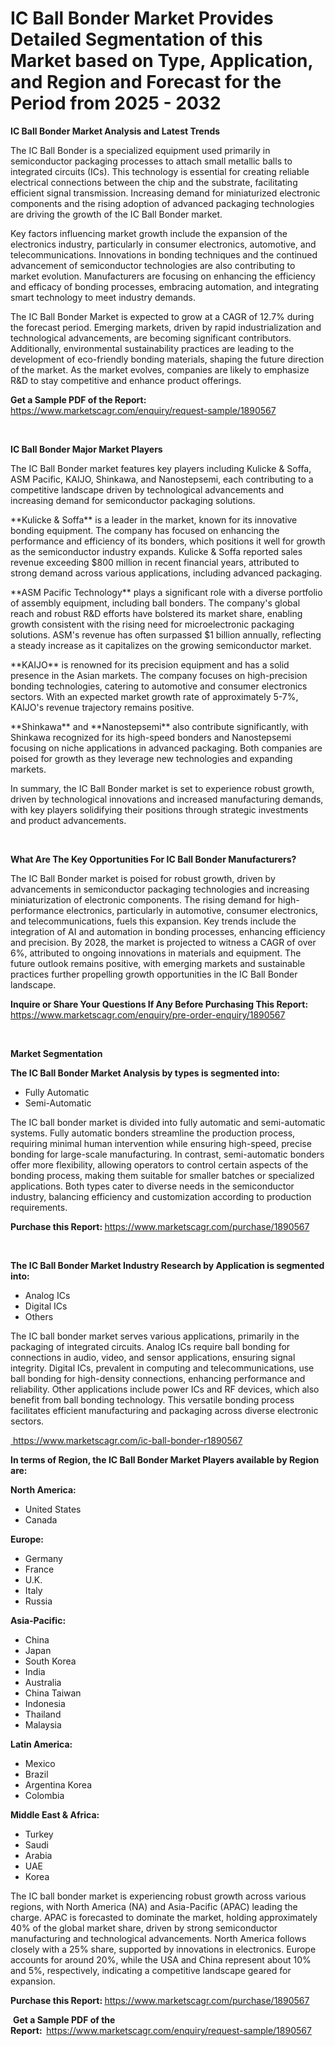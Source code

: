 <p><h1>IC Ball Bonder Market Provides Detailed Segmentation of this Market based on Type, Application, and Region and Forecast for the Period from 2025 - 2032</h1></p><p><strong>IC Ball Bonder Market Analysis and Latest Trends</strong></p>
<p><p>The IC Ball Bonder is a specialized equipment used primarily in semiconductor packaging processes to attach small metallic balls to integrated circuits (ICs). This technology is essential for creating reliable electrical connections between the chip and the substrate, facilitating efficient signal transmission. Increasing demand for miniaturized electronic components and the rising adoption of advanced packaging technologies are driving the growth of the IC Ball Bonder market.</p><p>Key factors influencing market growth include the expansion of the electronics industry, particularly in consumer electronics, automotive, and telecommunications. Innovations in bonding techniques and the continued advancement of semiconductor technologies are also contributing to market evolution. Manufacturers are focusing on enhancing the efficiency and efficacy of bonding processes, embracing automation, and integrating smart technology to meet industry demands.</p><p>The IC Ball Bonder Market is expected to grow at a CAGR of 12.7% during the forecast period. Emerging markets, driven by rapid industrialization and technological advancements, are becoming significant contributors. Additionally, environmental sustainability practices are leading to the development of eco-friendly bonding materials, shaping the future direction of the market. As the market evolves, companies are likely to emphasize R&D to stay competitive and enhance product offerings.</p></p>
<p><strong>Get a Sample PDF of the Report:&nbsp;</strong> <a href="https://www.marketscagr.com/enquiry/request-sample/1890567?utm_campaign=3118&utm_medium=2&utm_source=Github&utm_content=ia&utm_term=12042025&utm_id=ic-ball-bonder">https://www.marketscagr.com/enquiry/request-sample/1890567</a></p>
<p>&nbsp;</p>
<p><strong>IC Ball Bonder Major Market Players</strong></p>
<p><p>The IC Ball Bonder market features key players including Kulicke & Soffa, ASM Pacific, KAIJO, Shinkawa, and Nanostepsemi, each contributing to a competitive landscape driven by technological advancements and increasing demand for semiconductor packaging solutions.</p><p>**Kulicke & Soffa** is a leader in the market, known for its innovative bonding equipment. The company has focused on enhancing the performance and efficiency of its bonders, which positions it well for growth as the semiconductor industry expands. Kulicke & Soffa reported sales revenue exceeding $800 million in recent financial years, attributed to strong demand across various applications, including advanced packaging.</p><p>**ASM Pacific Technology** plays a significant role with a diverse portfolio of assembly equipment, including ball bonders. The company's global reach and robust R&D efforts have bolstered its market share, enabling growth consistent with the rising need for microelectronic packaging solutions. ASM's revenue has often surpassed $1 billion annually, reflecting a steady increase as it capitalizes on the growing semiconductor market.</p><p>**KAIJO** is renowned for its precision equipment and has a solid presence in the Asian markets. The company focuses on high-precision bonding technologies, catering to automotive and consumer electronics sectors. With an expected market growth rate of approximately 5-7%, KAIJO's revenue trajectory remains positive.</p><p>**Shinkawa** and **Nanostepsemi** also contribute significantly, with Shinkawa recognized for its high-speed bonders and Nanostepsemi focusing on niche applications in advanced packaging. Both companies are poised for growth as they leverage new technologies and expanding markets.</p><p>In summary, the IC Ball Bonder market is set to experience robust growth, driven by technological innovations and increased manufacturing demands, with key players solidifying their positions through strategic investments and product advancements.</p></p>
<p>&nbsp;</p>
<p><strong>What Are The Key Opportunities For IC Ball Bonder Manufacturers?</strong></p>
<p><p>The IC Ball Bonder market is poised for robust growth, driven by advancements in semiconductor packaging technologies and increasing miniaturization of electronic components. The rising demand for high-performance electronics, particularly in automotive, consumer electronics, and telecommunications, fuels this expansion. Key trends include the integration of AI and automation in bonding processes, enhancing efficiency and precision. By 2028, the market is projected to witness a CAGR of over 6%, attributed to ongoing innovations in materials and equipment. The future outlook remains positive, with emerging markets and sustainable practices further propelling growth opportunities in the IC Ball Bonder landscape.</p></p>
<p><strong>Inquire or Share Your Questions If Any Before Purchasing This Report:</strong> <a href="https://www.marketscagr.com/enquiry/pre-order-enquiry/1890567?utm_campaign=3118&utm_medium=2&utm_source=Github&utm_content=ia&utm_term=12042025&utm_id=ic-ball-bonder">https://www.marketscagr.com/enquiry/pre-order-enquiry/1890567</a></p>
<p>&nbsp;</p>
<p><strong>Market Segmentation</strong></p>
<p><strong>The IC Ball Bonder Market Analysis by types is segmented into:</strong></p>
<p><ul><li>Fully Automatic</li><li>Semi-Automatic</li></ul></p>
<p><p>The IC ball bonder market is divided into fully automatic and semi-automatic systems. Fully automatic bonders streamline the production process, requiring minimal human intervention while ensuring high-speed, precise bonding for large-scale manufacturing. In contrast, semi-automatic bonders offer more flexibility, allowing operators to control certain aspects of the bonding process, making them suitable for smaller batches or specialized applications. Both types cater to diverse needs in the semiconductor industry, balancing efficiency and customization according to production requirements.</p></p>
<p><strong>Purchase this Report:&nbsp;</strong><a href="https://www.marketscagr.com/purchase/1890567?utm_campaign=3118&utm_medium=2&utm_source=Github&utm_content=ia&utm_term=12042025&utm_id=ic-ball-bonder">https://www.marketscagr.com/purchase/1890567</a></p>
<p>&nbsp;</p>
<p><strong>The IC Ball Bonder Market Industry Research by Application is segmented into:</strong></p>
<p><ul><li>Analog ICs</li><li>Digital ICs</li><li>Others</li></ul></p>
<p><p>The IC ball bonder market serves various applications, primarily in the packaging of integrated circuits. Analog ICs require ball bonding for connections in audio, video, and sensor applications, ensuring signal integrity. Digital ICs, prevalent in computing and telecommunications, use ball bonding for high-density connections, enhancing performance and reliability. Other applications include power ICs and RF devices, which also benefit from ball bonding technology. This versatile bonding process facilitates efficient manufacturing and packaging across diverse electronic sectors.</p></p>
<p><a href="https://www.marketscagr.com/ic-ball-bonder-r1890567?utm_campaign=3118&utm_medium=2&utm_source=Github&utm_content=ia&utm_term=12042025&utm_id=ic-ball-bonder">&nbsp;https://www.marketscagr.com/ic-ball-bonder-r1890567</a></p>
<p><strong>In terms of Region, the IC Ball Bonder Market Players available by Region are:</strong></p>
<p>
    <p> <strong> North America: </strong>
        <ul>
            <li>United States</li>
            <li>Canada</li>
        </ul>
        </p> 
    <p> <strong> Europe: </strong>
        <ul>
            <li>Germany</li>
            <li>France</li>
            <li>U.K.</li>
            <li>Italy</li>
            <li>Russia</li>
        </ul>
        </p> 
    <p> <strong> Asia-Pacific: </strong>
        <ul>
            <li>China</li>
            <li>Japan</li>
            <li>South Korea</li>
            <li>India</li>
            <li>Australia</li>
            <li>China Taiwan</li>
            <li>Indonesia</li>
            <li>Thailand</li>
            <li>Malaysia</li>
        </ul>
        </p> 
    <p> <strong> Latin America: </strong>
        <ul>
            <li>Mexico</li>
            <li>Brazil</li>
            <li>Argentina Korea</li>
            <li>Colombia</li>
        </ul>
        </p> 
    <p> <strong> Middle East & Africa: </strong>
        <ul>
            <li>Turkey</li>
            <li>Saudi</li>
            <li>Arabia</li>
            <li>UAE</li>
            <li>Korea</li>
        </ul>
    </p>
    </p>
<p><p>The IC ball bonder market is experiencing robust growth across various regions, with North America (NA) and Asia-Pacific (APAC) leading the charge. APAC is forecasted to dominate the market, holding approximately 40% of the global market share, driven by strong semiconductor manufacturing and technological advancements. North America follows closely with a 25% share, supported by innovations in electronics. Europe accounts for around 20%, while the USA and China represent about 10% and 5%, respectively, indicating a competitive landscape geared for expansion.</p></p>
<p><strong>Purchase this Report: </strong><a href="https://www.marketscagr.com/purchase/1890567?utm_campaign=3118&utm_medium=2&utm_source=Github&utm_content=ia&utm_term=12042025&utm_id=ic-ball-bonder">https://www.marketscagr.com/purchase/1890567</a></p>
<p>&nbsp;<strong>Get a Sample PDF of the Report:&nbsp;&nbsp;</strong><a href="https://www.marketscagr.com/enquiry/request-sample/1890567?utm_campaign=3118&utm_medium=2&utm_source=Github&utm_content=ia&utm_term=12042025&utm_id=ic-ball-bonder">https://www.marketscagr.com/enquiry/request-sample/1890567</a></p>
<p><strong></strong></p>
<p><p></p><p></p><p></p></p>